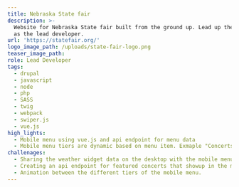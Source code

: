 ```yaml
---
title: Nebraska State fair
description: >-
  Website for Nebraska State fair built from the ground up. Lead up the project
  as the lead developer.
url: 'https://statefair.org/'
logo_image_path: /uploads/state-fair-logo.png
teaser_image_path:
role: Lead Developer
tags:
  - drupal
  - javascript
  - node
  - php
  - SASS
  - twig
  - webpack
  - swiper.js
  - vue.js
high_lights:
  - Mobile menu using vue.js and api endpoint for menu data
  - Mobile menu tiers are dynamic based on menu item. Exmaple "Concerts"
challenages:
  - Sharing the weather widget data on the desktop with the mobile menu. Used vuex to share data between differnt vue.js components.
  - Creating an api endpoint for featured concerts that showup in the mobile menu.
  - Animation between the different tiers of the mobile menu.
---
```



